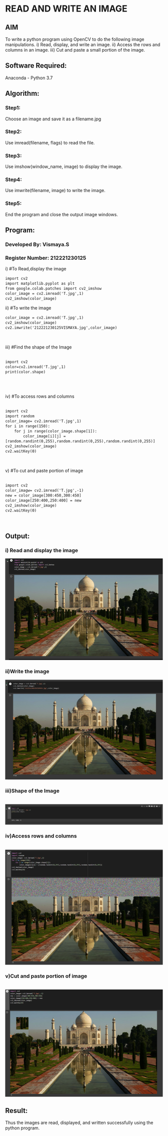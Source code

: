 # READ AND WRITE AN IMAGE
## AIM
To write a python program using OpenCV to do the following image manipulations.
i) Read, display, and write an image.
ii) Access the rows and columns in an image.
iii) Cut and paste a small portion of the image.

## Software Required:
Anaconda - Python 3.7
## Algorithm:
### Step1:
Choose an image and save it as a filename.jpg
### Step2:
Use imread(filename, flags) to read the file.
### Step3:
Use imshow(window_name, image) to display the image.
### Step4:
Use imwrite(filename, image) to write the image.
### Step5:
End the program and close the output image windows.
## Program:
### Developed By: Vismaya.S 
### Register Number: 212221230125
i) #To Read,display the image
```
import cv2
import matplotlib.pyplot as plt
from google.colab.patches import cv2_imshow
color_image = cv2.imread('T.jpg',1)
cv2_imshow(color_image)  

```
ii) #To write the image
```
color_image = cv2.imread('T.jpg',1)
cv2_imshow(color_image)
cv2.imwrite('212221230125VISMAYA.jpg',color_image)



```
iii) #Find the shape of the Image
```python3

import cv2
color=cv2.imread('T.jpg',1)
print(color.shape)




```
iv) #To access rows and columns

```python3

import cv2
import random
color_image= cv2.imread('T.jpg',1)
for i in range(150):
    for j in range(color_image.shape[1]):
        color_image[i][j] = [random.randint(0,255),random.randint(0,255),random.randint(0,255)]
cv2_imshow(color_image)
cv2.waitKey(0)



```
v) #To cut and paste portion of image
```python3

import cv2
color_imagw= cv2.imread('T.jpg',-1)
new = color_image[300:450,300:450]
color_image[250:400,250:400] = new
cv2_imshow(color_image)
cv2.waitKey(0)



```

## Output:

### i) Read and display the image

![output](o1.png)


### ii)Write the image

![output](o2.png)


### iii)Shape of the Image

<br>![output](o3.png)
<br>

### iv)Access rows and columns
<br>![output](o4.png)
<br>

### v)Cut and paste portion of image
<br> ![output](o5.png)
<br>

## Result:
Thus the images are read, displayed, and written successfully using the python program.


